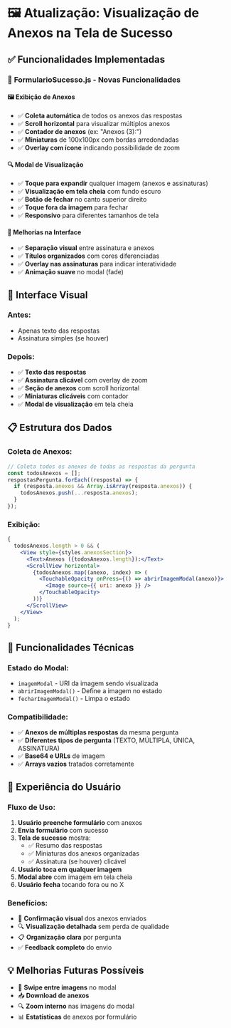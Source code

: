 # 🖼️ Atualização: Visualização de Anexos na Tela de Sucesso

## ✅ Funcionalidades Implementadas

### 📱 **FormularioSucesso.js - Novas Funcionalidades**

#### 🖼️ **Exibição de Anexos**

- ✅ **Coleta automática** de todos os anexos das respostas
- ✅ **Scroll horizontal** para visualizar múltiplos anexos
- ✅ **Contador de anexos** (ex: "Anexos (3):")
- ✅ **Miniaturas** de 100x100px com bordas arredondadas
- ✅ **Overlay com ícone** indicando possibilidade de zoom

#### 🔍 **Modal de Visualização**

- ✅ **Toque para expandir** qualquer imagem (anexos e assinaturas)
- ✅ **Visualização em tela cheia** com fundo escuro
- ✅ **Botão de fechar** no canto superior direito
- ✅ **Toque fora da imagem** para fechar
- ✅ **Responsivo** para diferentes tamanhos de tela

#### 📝 **Melhorias na Interface**

- ✅ **Separação visual** entre assinatura e anexos
- ✅ **Títulos organizados** com cores diferenciadas
- ✅ **Overlay nas assinaturas** para indicar interatividade
- ✅ **Animação suave** no modal (fade)

## 🎨 **Interface Visual**

### **Antes:**

- Apenas texto das respostas
- Assinatura simples (se houver)

### **Depois:**

- ✅ **Texto das respostas**
- ✅ **Assinatura clicável** com overlay de zoom
- ✅ **Seção de anexos** com scroll horizontal
- ✅ **Miniaturas clicáveis** com contador
- ✅ **Modal de visualização** em tela cheia

## 📋 **Estrutura dos Dados**

### **Coleta de Anexos:**

```javascript
// Coleta todos os anexos de todas as respostas da pergunta
const todosAnexos = [];
respostasPergunta.forEach((resposta) => {
  if (resposta.anexos && Array.isArray(resposta.anexos)) {
    todosAnexos.push(...resposta.anexos);
  }
});
```

### **Exibição:**

```jsx
{
  todosAnexos.length > 0 && (
    <View style={styles.anexosSection}>
      <Text>Anexos ({todosAnexos.length}):</Text>
      <ScrollView horizontal>
        {todosAnexos.map((anexo, index) => (
          <TouchableOpacity onPress={() => abrirImagemModal(anexo)}>
            <Image source={{ uri: anexo }} />
          </TouchableOpacity>
        ))}
      </ScrollView>
    </View>
  );
}
```

## 🔧 **Funcionalidades Técnicas**

### **Estado do Modal:**

- `imagemModal` - URI da imagem sendo visualizada
- `abrirImagemModal()` - Define a imagem no estado
- `fecharImagemModal()` - Limpa o estado

### **Compatibilidade:**

- ✅ **Anexos de múltiplas respostas** da mesma pergunta
- ✅ **Diferentes tipos de pergunta** (TEXTO, MÚLTIPLA, ÚNICA, ASSINATURA)
- ✅ **Base64 e URLs** de imagem
- ✅ **Arrays vazios** tratados corretamente

## 🎯 **Experiência do Usuário**

### **Fluxo de Uso:**

1. **Usuário preenche formulário** com anexos
2. **Envia formulário** com sucesso
3. **Tela de sucesso** mostra:
   - ✅ Resumo das respostas
   - ✅ Miniaturas dos anexos organizadas
   - ✅ Assinatura (se houver) clicável
4. **Usuário toca em qualquer imagem**
5. **Modal abre** com imagem em tela cheia
6. **Usuário fecha** tocando fora ou no X

### **Benefícios:**

- 📱 **Confirmação visual** dos anexos enviados
- 🔍 **Visualização detalhada** sem perda de qualidade
- 📋 **Organização clara** por pergunta
- ✅ **Feedback completo** do envio

## 💡 **Melhorias Futuras Possíveis**

- 🔄 **Swipe entre imagens** no modal
- 📥 **Download de anexos**
- 🔍 **Zoom interno** nas imagens do modal
- 📊 **Estatísticas** de anexos por formulário
